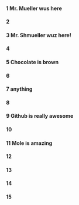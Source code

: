 #### 1 Mr. Mueller wus here 
#### 2
#### 3 Mr. Shmueller wuz here!
#### 4
#### 5 Chocolate is brown 
#### 6
#### 7 anything
#### 8
#### 9 Github is really awesome
#### 10
#### 11 Mole is amazing 
#### 12
#### 13
#### 14
#### 15